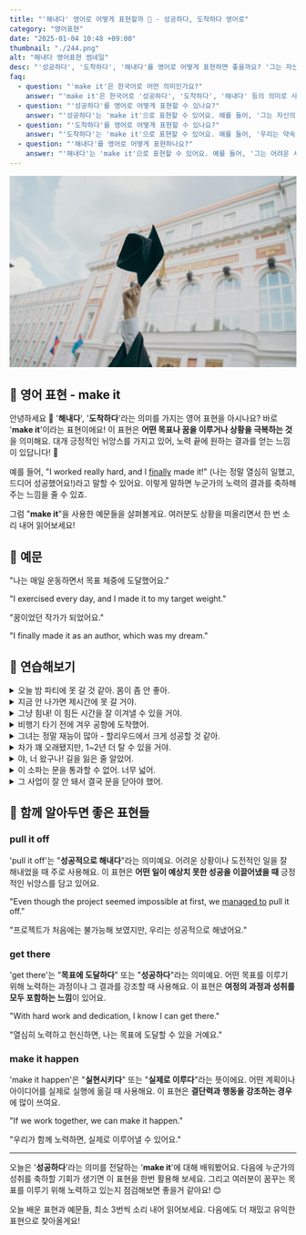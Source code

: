 ```yaml
---
title: "'해내다' 영어로 어떻게 표현할까 💪 - 성공하다, 도착하다 영어로"
category: "영어표현"
date: "2025-01-04 10:48 +09:00"
thumbnail: "./244.png"
alt: "해내다 영어표현 썸네일"
desc: "'성공하다', '도착하다', '해내다'를 영어로 어떻게 표현하면 좋을까요? '그는 자신의 꿈을 이루었어', '우리는 약속 시간에 도착했어', '그는 어려운 시험을 해냈어' 등을 영어로 표현하는 법을 배워봅시다. 다양한 예문을 통해서 연습하고 본인의 표현으로 만들어 보세요."
faq:
  - question: "'make it'은 한국어로 어떤 의미인가요?"
    answer: "'make it'은 한국어로 '성공하다', '도착하다', '해내다' 등의 의미로 사용됩니다."
  - question: "'성공하다'를 영어로 어떻게 표현할 수 있나요?"
    answer: "'성공하다'는 'make it'으로 표현할 수 있어요. 예를 들어, '그는 자신의 꿈을 이루었어'는 'He made it happen'으로 말할 수 있어요."
  - question: "'도착하다'를 영어로 어떻게 표현할 수 있나요?"
    answer: "'도착하다'는 'make it'으로 표현할 수 있어요. 예를 들어, '우리는 약속 시간에 도착했어'는 'We made it on time'으로 말할 수 있어요."
  - question: "'해내다'를 영어로 어떻게 표현하나요?"
    answer: "'해내다'는 'make it'으로 표현할 수 있어요. 예를 들어, '그는 어려운 시험을 해냈어'는 'He made it through the tough exam'으로 표현할 수 있어요."
---
```


![학사모를 들고 있는 손](./244-1.jpg)

## 🌟 영어 표현 - make it

안녕하세요 👋 '**해내다**', '**도착하다**'라는 의미를 가지는 영어 표현을 아시나요? 바로 '**make it**'이라는 표현이에요! 이 표현은 **어떤 목표나 꿈을 이루거나 상황을 극복하는 것**을 의미해요. 대개 긍정적인 뉘앙스를 가지고 있어, 노력 끝에 원하는 결과를 얻는 느낌이 있답니다! 🌟

예를 들어, "I worked really hard, and I [finally](/blog/in-english/182.finally/) made it!" (나는 정말 열심히 일했고, 드디어 성공했어요!)라고 말할 수 있어요. 이렇게 말하면 누군가의 노력의 결과를 축하해주는 느낌을 줄 수 있죠.

<ins class="adsbygoogle"
     style="display:block"
     data-ad-client="ca-pub-1465612013356152"
     data-ad-slot="2106896038"
     data-ad-format="auto"
     data-full-width-responsive="true"></ins>

<script>
     (adsbygoogle = window.adsbygoogle || []).push({});
</script>

그럼 "**make it**"을 사용한 예문들을 살펴볼게요. 여러분도 상황을 떠올리면서 한 번 소리 내어 읽어보세요!

## 📖 예문

"나는 매일 운동하면서 목표 체중에 도달했어요."

"I exercised every day, and I made it to my target weight."

"꿈이었던 작가가 되었어요."

"I finally made it as an author, which was my dream."

## 💬 연습해보기

<details>
<summary>오늘 밤 파티에 못 갈 것 같아. 몸이 좀 안 좋아.</summary>
<span>I don't think I'll make it to the party tonight. I'm feeling <a href="/blog/in-english/099.under-the-weather/">under the weather</a>.</span>
</details>

<details>
<summary>지금 안 나가면 제시간에 못 갈 거야.</summary>
<span>We'll never make it <a href="/blog/vocab-1/043.on-time/">on time</a> if we don't leave now.</span>
</details>

<details>
<summary>그냥 힘내! 이 힘든 시간을 잘 이겨낼 수 있을 거야.</summary>
<span>Just <a href="/blog/in-english/067.hang-in-there/">hang in there</a>! You're gonna make it through this tough time.</span>
</details>

<details>
<summary>비행기 타기 전에 겨우 공항에 도착했어.</summary>
<span>I <a href="/blog/in-english/078.barely/">barely</a> made it to the airport before my flight.</span>
</details>

<details>
<summary>그녀는 정말 재능이 많아 - 할리우드에서 크게 성공할 것 같아.</summary>
<span>She's really talented - I think she'll make it big in Hollywood.</span>
</details>

<details>
<summary>차가 꽤 오래됐지만, 1~2년 더 탈 수 있을 거야.</summary>
<span>The car's pretty old, but it'll make it another year or two.</span>
</details>

<details>
<summary>야, 너 왔구나! 길을 잃은 줄 알았어.</summary>
<span>Hey, you made it! We were worried you got lost.</span>
</details>

<details>
<summary>이 소파는 문을 통과할 수 없어. 너무 넓어.</summary>
<span>This couch won't make it through the doorway. It's too wide.</span>
</details>

<details>
<summary>그 사업이 잘 안 돼서 결국 문을 닫아야 했어.</summary>
<span>The business wasn't making it, so they had to close down.</span>
</details>

## 🤝 함께 알아두면 좋은 표현들

### pull it off

'pull it off'는 "**성공적으로 해내다**"라는 의미예요. 어려운 상황이나 도전적인 일을 잘 해내었을 때 주로 사용해요. 이 표현은 **어떤 일이 예상치 못한 성공을 이끌어냈을 때** 긍정적인 뉘앙스를 담고 있어요.

"Even though the project seemed impossible at first, we [managed to](/blog/in-english/175.manage-to/) pull it off."

"프로젝트가 처음에는 불가능해 보였지만, 우리는 성공적으로 해냈어요."

### get there

'get there'는 "**목표에 도달하다**" 또는 "**성공하다**"라는 의미예요. 어떤 목표를 이루기 위해 노력하는 과정이나 그 결과를 강조할 때 사용해요. 이 표현은 **여정의 과정과 성취를 모두 포함하는 느낌**이 있어요.

"With hard work and dedication, I know I can get there."

"열심히 노력하고 헌신하면, 나는 목표에 도달할 수 있을 거예요."

### make it happen

'make it happen'은 "**실현시키다**" 또는 "**실제로 이루다**"라는 뜻이에요. 어떤 계획이나 아이디어를 실제로 실행에 옮길 때 사용해요. 이 표현은 **결단력과 행동을 강조하는 경우**에 많이 쓰여요.

"If we work together, we can make it happen."

"우리가 함께 노력하면, 실제로 이루어낼 수 있어요."

---

오늘은 '**성공하다**'라는 의미를 전달하는 '**make it**'에 대해 배워봤어요. 다음에 누군가의 성취를 축하할 기회가 생기면 이 표현을 한번 활용해 보세요. 그리고 여러분이 꿈꾸는 목표를 이루기 위해 노력하고 있는지 점검해보면 좋을거 같아요! 😊

오늘 배운 표현과 예문들, 최소 3번씩 소리 내어 읽어보세요. 다음에도 더 재밌고 유익한 표현으로 찾아올게요!

